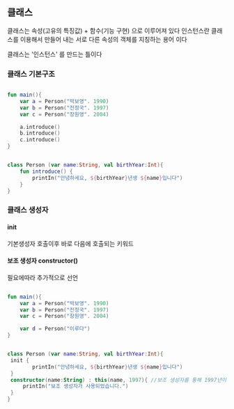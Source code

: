 ## 클래스


클래스는 속성(고유의 특징값) + 함수(기능 구현) 으로 이루어져 있다
인스턴스란 클래스를 이용해서 만들어 내는 서로 다른 속성의 객체를 지칭하는 용어 이다

클래스는 '인스턴스' 를 만드는 틀이다

### 클래스 기본구조

```kotlin

fun main(){
    var a = Person("박보영". 1990)
    var b = Person("전정국". 1997)
    var c = Person("장원영". 2004)

    a.introduce()
    b.introduce()
    c.introduce()
}


class Person (var name:String, val birthYear:Int){
    fun introduce() {
        printIn("안녕하세요, ${birthYear}년생 ${name}입니다")
    }
}

```

### 클래스 생성자

#### init 
기본생성자 호출이후 바로 다음에 호출되는 키워드

#### 보조 생성자 constructor()
필요에따라 추가적으로 선언

```kotlin

fun main(){
    var a = Person("박보영". 1990)
    var b = Person("전정국". 1997)
    var c = Person("장원영". 2004)

    var d = Person("이루다")
}


class Person (var name:String, val birthYear:Int){
 init {
        printIn("안녕하세요, ${birthYear}년생 ${name}입니다")
 }
 constructor(name:String) : this(name, 1997){ //보조 생성자를 통해 1997년이 기본값인 인스턴스 생성
     printIn("보조 생성자가 사용되었습니다.")
 } 
}

```

